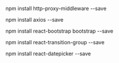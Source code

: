npm install http-proxy-middleware --save <br/>

npm install axios --save  

npm install react-bootstrap bootstrap --save  

npm install react-transition-group --save  

npm install react-datepicker --save  

